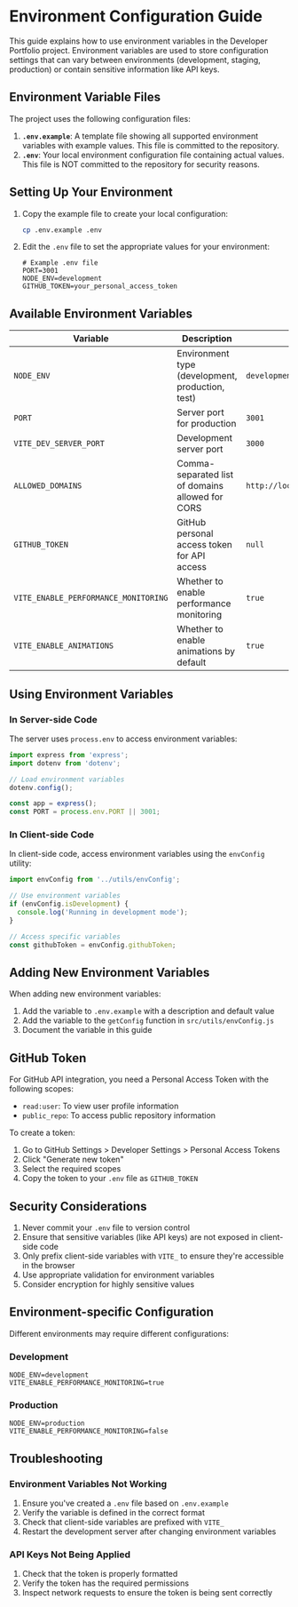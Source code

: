 # Environment Configuration Guide

This guide explains how to use environment variables in the Developer Portfolio project. Environment variables are used to store configuration settings that can vary between environments (development, staging, production) or contain sensitive information like API keys.

## Environment Variable Files

The project uses the following configuration files:

1. **`.env.example`**: A template file showing all supported environment variables with example values. This file is committed to the repository.
2. **`.env`**: Your local environment configuration file containing actual values. This file is NOT committed to the repository for security reasons.

## Setting Up Your Environment

1. Copy the example file to create your local configuration:
   ```bash
   cp .env.example .env
   ```

2. Edit the `.env` file to set the appropriate values for your environment:
   ```
   # Example .env file
   PORT=3001
   NODE_ENV=development
   GITHUB_TOKEN=your_personal_access_token
   ```

## Available Environment Variables

| Variable | Description | Default | Used In |
|----------|-------------|---------|---------|
| `NODE_ENV` | Environment type (development, production, test) | `development` | Server, Client |
| `PORT` | Server port for production | `3001` | Server |
| `VITE_DEV_SERVER_PORT` | Development server port | `3000` | Development |
| `ALLOWED_DOMAINS` | Comma-separated list of domains allowed for CORS | `http://localhost:3001,http://localhost:3000` | Server |
| `GITHUB_TOKEN` | GitHub personal access token for API access | `null` | Client |
| `VITE_ENABLE_PERFORMANCE_MONITORING` | Whether to enable performance monitoring | `true` | Client |
| `VITE_ENABLE_ANIMATIONS` | Whether to enable animations by default | `true` | Client |

## Using Environment Variables

### In Server-side Code

The server uses `process.env` to access environment variables:

```javascript
import express from 'express';
import dotenv from 'dotenv';

// Load environment variables
dotenv.config();

const app = express();
const PORT = process.env.PORT || 3001;
```

### In Client-side Code

In client-side code, access environment variables using the `envConfig` utility:

```javascript
import envConfig from '../utils/envConfig';

// Use environment variables
if (envConfig.isDevelopment) {
  console.log('Running in development mode');
}

// Access specific variables
const githubToken = envConfig.githubToken;
```

## Adding New Environment Variables

When adding new environment variables:

1. Add the variable to `.env.example` with a description and default value
2. Add the variable to the `getConfig` function in `src/utils/envConfig.js`
3. Document the variable in this guide

## GitHub Token

For GitHub API integration, you need a Personal Access Token with the following scopes:
- `read:user`: To view user profile information
- `public_repo`: To access public repository information

To create a token:
1. Go to GitHub Settings > Developer Settings > Personal Access Tokens
2. Click "Generate new token" 
3. Select the required scopes
4. Copy the token to your `.env` file as `GITHUB_TOKEN`

## Security Considerations

1. Never commit your `.env` file to version control
2. Ensure that sensitive variables (like API keys) are not exposed in client-side code
3. Only prefix client-side variables with `VITE_` to ensure they're accessible in the browser
4. Use appropriate validation for environment variables
5. Consider encryption for highly sensitive values

## Environment-specific Configuration

Different environments may require different configurations:

### Development
```
NODE_ENV=development
VITE_ENABLE_PERFORMANCE_MONITORING=true
```

### Production
```
NODE_ENV=production
VITE_ENABLE_PERFORMANCE_MONITORING=false
```

## Troubleshooting

### Environment Variables Not Working

1. Ensure you've created a `.env` file based on `.env.example`
2. Verify the variable is defined in the correct format
3. Check that client-side variables are prefixed with `VITE_`
4. Restart the development server after changing environment variables

### API Keys Not Being Applied

1. Check that the token is properly formatted
2. Verify the token has the required permissions
3. Inspect network requests to ensure the token is being sent correctly